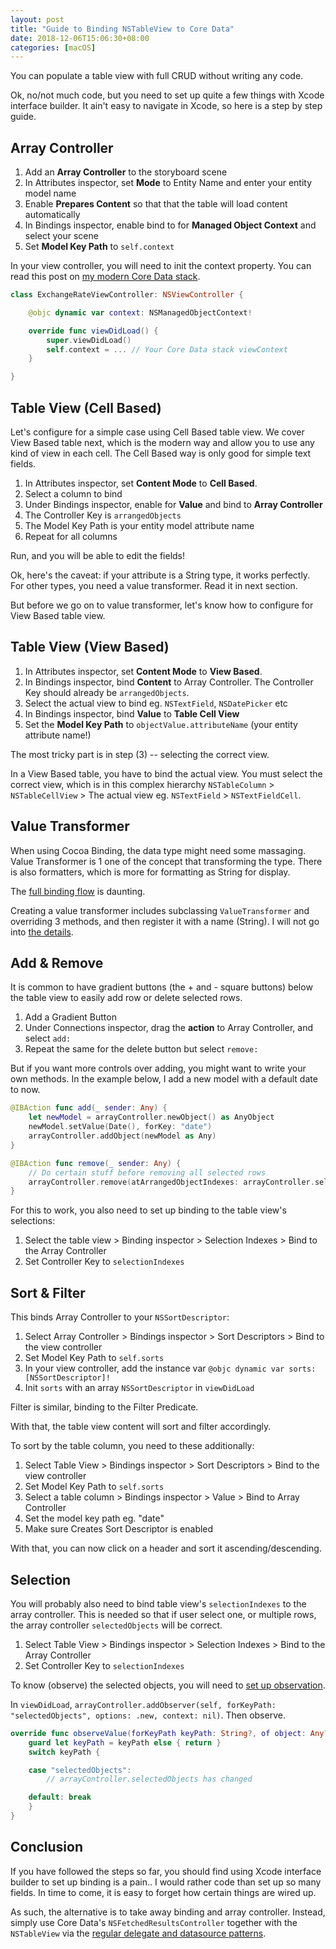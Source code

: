 ```yaml
---
layout: post
title: "Guide to Binding NSTableView to Core Data"
date: 2018-12-06T15:06:30+08:00
categories: [macOS]
---
```


You can populate a table view with full CRUD without writing any code.

Ok, no/not much code, but you need to set up quite a few things with Xcode interface builder. It ain't easy to navigate in Xcode, so here is a step by step guide.

## Array Controller

1. Add an **Array Controller** to the storyboard scene
2. In Attributes inspector, set **Mode** to Entity Name and enter your entity model name
3. Enable **Prepares Content** so that that the table will load content automatically
4. In Bindings inspector, enable bind to for **Managed Object Context** and select your scene
5. Set **Model Key Path** to `self.context`

In your view controller, you will need to init the context property. You can read this post on [my modern Core Data stack](/2018/09/01/modern-guide-to-core-data-2018/).

```swift
class ExchangeRateViewController: NSViewController {

    @objc dynamic var context: NSManagedObjectContext!

    override func viewDidLoad() {
        super.viewDidLoad()
        self.context = ... // Your Core Data stack viewContext
    }

}
```

## Table View (Cell Based)

Let's configure for a simple case using Cell Based table view. We cover View Based table next, which is the modern way and allow you to use any kind of view in each cell. The Cell Based way is only good for simple text fields.

1. In Attributes inspector, set **Content Mode** to **Cell Based**.
2. Select a column to bind
3. Under Bindings inspector, enable for **Value** and bind to **Array Controller**
4. The Controller Key is `arrangedObjects`
5. The Model Key Path is your entity model attribute name
6. Repeat for all columns

Run, and you will be able to edit the fields!

Ok, here's the caveat: if your attribute is a String type, it works perfectly. For other types, you need a value transformer. Read it in next section.

But before we go on to value transformer, let's know how to configure for View Based table view.

## Table View (View Based)

1. In Attributes inspector, set **Content Mode** to **View Based**.
2. In Bindings inspector, bind **Content** to Array Controller. The Controller Key should already be `arrangedObjects`.
3. Select the actual view to bind eg. `NSTextField`, `NSDatePicker` etc
4. In Bindings inspector, bind **Value** to **Table Cell View**
5. Set the **Model Key Path** to `objectValue.attributeName` (your entity attribute name!)

The most tricky part is in step (3) -- selecting the correct view.

In a View Based table, you have to bind the actual view. You must select the correct view, which is in this complex hierarchy `NSTableColumn` > `NSTableCellView` > The actual view eg. `NSTextField` > `NSTextFieldCell`.

## Value Transformer

When using Cocoa Binding, the data type might need some massaging. Value Transformer is 1 one of the concept that transforming the type. There is also formatters, which is more for formatting as String for display.

The [full binding flow](https://developer.apple.com/library/archive/documentation/Cocoa/Conceptual/CocoaBindings/Concepts/MessageFlow.html) is daunting.

Creating a value transformer includes subclassing `ValueTransformer` and overriding 3 methods, and then register it with a name (String). I will not go into [the details](https://nshipster.com/valuetransformer/).

## Add & Remove

It is common to have gradient buttons (the + and - square buttons) below the table view to easily add row or delete selected rows.

1. Add a Gradient Button
2. Under Connections inspector, drag the **action** to Array Controller, and select `add:`
3. Repeat the same for the delete button but select `remove:`

But if you want more controls over adding, you might want to write your own methods. In the example below, I add a new model with a default date to now.

```swift
@IBAction func add(_ sender: Any) {
    let newModel = arrayController.newObject() as AnyObject
    newModel.setValue(Date(), forKey: "date")
    arrayController.addObject(newModel as Any)
}

@IBAction func remove(_ sender: Any) {
    // Do certain stuff before removing all selected rows
    arrayController.remove(atArrangedObjectIndexes: arrayController.selectionIndexes)
}
```

For this to work, you also need to set up binding to the table view's selections:

1. Select the table view > Binding inspector > Selection Indexes > Bind to the Array Controller
2. Set Controller Key to `selectionIndexes`

## Sort & Filter

This binds Array Controller to your `NSSortDescriptor`:

1. Select Array Controller > Bindings inspector > Sort Descriptors > Bind to the view controller
2. Set Model Key Path to `self.sorts`
3. In your view controller, add the instance var `@objc dynamic var sorts: [NSSortDescriptor]!`
4. Init `sorts` with an array `NSSortDescriptor` in `viewDidLoad`

Filter is similar, binding to the Filter Predicate.

With that, the table view content will sort and filter accordingly.

To sort by the table column, you need to these additionally:

1. Select Table View > Bindings inspector > Sort Descriptors > Bind to the view controller
2. Set Model Key Path to `self.sorts`
3. Select a table column > Bindings inspector > Value > Bind to Array Controller
4. Set the model key path eg. "date"
5. Make sure Creates Sort Descriptor is enabled

With that, you can now click on a header and sort it ascending/descending.

## Selection

You will probably also need to bind table view's `selectionIndexes` to the array controller. This is needed so that if user select one, or multiple rows, the array controller `selectedObjects` will be correct.

1. Select Table View > Bindings inspector > Selection Indexes > Bind to the Array Controller
2. Set Controller Key to `selectionIndexes`

To know (observe) the selected objects, you will need to [set up observation](https://stackoverflow.com/a/54742672/242682).

In `viewDidLoad`, `arrayController.addObserver(self, forKeyPath: "selectedObjects", options: .new, context: nil)`. Then observe.

```swift
override func observeValue(forKeyPath keyPath: String?, of object: Any?, change: [NSKeyValueChangeKey : Any]?, context: UnsafeMutableRawPointer?) {
    guard let keyPath = keyPath else { return }
    switch keyPath {

    case "selectedObjects":
        // arrayController.selectedObjects has changed

    default: break
    }
}
```

## Conclusion

If you have followed the steps so far, you should find using Xcode interface builder to set up binding is a pain.. I would rather code than set up so many fields. In time to come, it is easy to forget how certain things are wired up.

As such, the alternative is to take away binding and array controller. Instead, simply use Core Data's `NSFetchedResultsController` together with the `NSTableView` via the [regular delegate and datasource patterns](/2018/11/16/guide-to-nsfetchedresultscontroller-with-nstableview-macos/).
